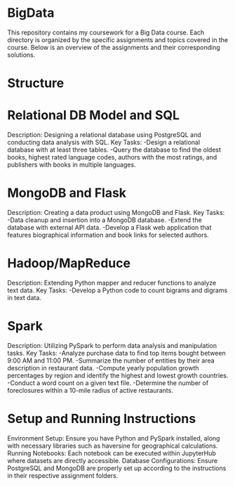 # BigData

This repository contains my coursework for a Big Data course. Each directory is organized by the specific assignments and topics covered in the course. Below is an overview of the assignments and their corresponding solutions.

# Structure
# Relational DB Model and SQL
Description: Designing a relational database using PostgreSQL and conducting data analysis with SQL.
Key Tasks:
-Design a relational database with at least three tables.
-Query the database to find the oldest books, highest rated language codes, authors with the most ratings, and publishers with books in multiple languages.
# MongoDB and Flask
Description: Creating a data product using MongoDB and Flask.
Key Tasks:
-Data cleanup and insertion into a MongoDB database.
-Extend the database with external API data.
-Develop a Flask web application that features biographical information and book links for selected authors.
# Hadoop/MapReduce
Description: Extending Python mapper and reducer functions to analyze text data.
Key Tasks:
-Develop a Python code to count bigrams and digrams in text data.
# Spark
Description: Utilizing PySpark to perform data analysis and manipulation tasks.
Key Tasks:
-Analyze purchase data to find top items bought between 9:00 AM and 11:00 PM.
-Summarize the number of entities by their area description in restaurant data.
-Compute yearly population growth percentages by region and identify the highest and lowest growth countries.
-Conduct a word count on a given text file.
-Determine the number of foreclosures within a 10-mile radius of active restaurants.

# Setup and Running Instructions
Environment Setup: Ensure you have Python and PySpark installed, along with necessary libraries such as haversine for geographical calculations.
Running Notebooks: Each notebook can be executed within JupyterHub where datasets are directly accessible.
Database Configurations: Ensure PostgreSQL and MongoDB are properly set up according to the instructions in their respective assignment folders.
